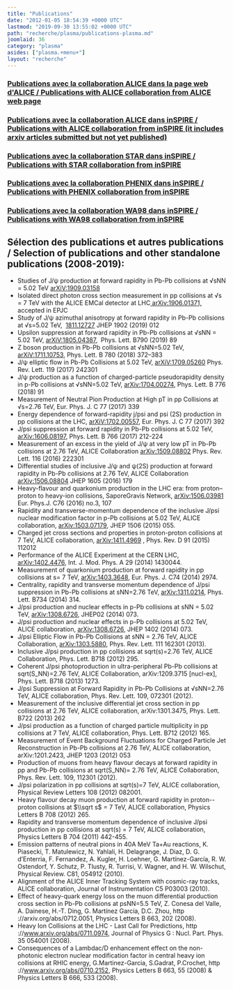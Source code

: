 ```yaml
---
title: "Publications"
date: "2012-01-05 18:54:39 +0000 UTC"
lastmod: "2019-09-30 13:55:02 +0000 UTC"
path: "recherche/plasma/publications-plasma.md"
joomlaid: 36
category: "plasma"
asides: ["plasma.+menu+"]
layout: "recherche"
---
```

### [Publications avec la collaboration ALICE dans la page web d'ALICE / Publications with ALICE collaboration from ALICE web page](http://aliceinfo.cern.ch/ArtSubmission/publications)

### [Publications avec la collaboration ALICE dans inSPIRE / Publications with ALICE collaboration from inSPIRE (it includes arxiv articles submitted but not yet published)](http://inspirehep.net/search?ln=en&ln=en&p=find+%!a(MISSING)+aphecetche+and+cn+alice%!&(MISSING)of=hb&action_search=Search&sf=&so=d&rm=&rg=25&sc=0)

### [Publications avec la collaboration STAR dans inSPIRE / Publications with STAR collaboration from inSPIRE](http://inspirehep.net/search?ln=en&ln=en&p=findor+%!a(MISSING)+erazmus+and+cn+star%!+(MISSING)or+%!a(MISSING)+kabana+and+cn+star%!+(MISSING)&of=hb&action_search=Search&sf=&so=d&rm=&rg=25&sc=0)

### [Publications avec la collaboration PHENIX dans inSPIRE / Publications with PHENIX collaboration from inSPIRE](http://inspirehep.net/search?ln=en&ln=en&p=find++%!a(MISSING)+aphecetche+and+cn+phenix%!+(MISSING)&of=hb&action_search=Search&sf=&so=d&rm=&rg=25&sc=0)

### [Publications avec la collaboration WA98 dans inSPIRE / Publications with WA98 collaboration from inSPIRE](http://inspirehep.net/search?ln=en&ln=en&p=find+%!a(MISSING)+schutz+and+cn+wa98%!&(MISSING)of=hb&action_search=Search&sf=&so=d&rm=&rg=25&sc=0)

Sélection des publications et autres publications / Selection of publications and other standalone publications (2008-2019):
----------------------------------------------------------------------------------------------------------------------------

*   Studies of J/ψ production at forward rapidity in Pb-Pb collisions at √sNN = 5.02 TeV [arXiV:1909.03158](https://arxiv.org/abs/1909.03158)
*   Isolated direct photon cross section measurement in pp collisions at √s = 7 TeV with the ALICE EMCal detector at LHC[ arXiv:1906.01371,](https://arxiv.org/abs/1906.01371) accepted in EPJC[](https://arxiv.org/abs/1906.01371)
*   Study of J/ψ azimuthal anisotropy at forward rapidity in Pb-Pb collisions at √s=5.02 TeV,  [1811.12727](http://arxiv.org/abs/1811.12727) JHEP 1902 (2019) 012
*   Upsilon suppression at forward rapidity in Pb-Pb collisions at √sNN = 5.02 TeV, [arXiV:1805.04387](https://arxiv.org/abs/1805.04387),  Phys. Lett. B790 (2019) 89
*   Z boson production in Pb-Pb collisions at √sNN\=5.02 TeV, [arXiV:1711.10753](https://arxiv.org/abs/1711.10753), Phys. Lett. B 780 (2018) 372–383
*   J/ψ elliptic flow in Pb-Pb Collisions at 5.02 TeV, [arXiV:1709.05260](https://arxiv.org/abs/1709.05260) Phys. Rev. Lett. 119 (2017) 242301
*   J/ψ production as a function of charged-particle pseudorapidity density in p-Pb collisions at √sNN=5.02 TeV, [arXiv:](https://arxiv.org/abs/1704.00274)[1704.00274,](https://arxiv.org/abs/1704.00274) Phys. Lett. B 776 (2018) 91
*   Measurement of Neutral Pion Production at High pT in pp Collisions at √s=2.76 TeV, Eur. Phys. J. C 77 (2017) 339
*   Energy dependence of forward-rapidity j/psi and psi (2S) production in pp collisions at the LHC, [arXiV:1702.00557](https://arxiv.org/abs/1702.00557), Eur. Phys. J. C 77 (2017) 392
*   J/psi suppression at forward rapidity in Pb-Pb collisions at 5.02 TeV, [arXiv:1606.08197](http://arxiv.org/abs/1606.08197), Phys. Lett. B 766 (2017) 212-224
*   Measurement of an excess in the yield of J/ψ at very low pT in Pb-Pb collisions at 2.76 TeV, ALICE Collaboration [arXiv:1509.08802](http://arxiv.org/abs/1509.08802) Phys. Rev. Lett. 116 (2016) 222301
*   Differential studies of inclusive J/ψ and ψ(2S) production at forward rapidity in Pb-Pb collisions at 2.76 TeV, ALICE Collaboration [arXiv:1506.08804](http://arxiv.org/abs/1506.08804) JHEP 1605 (2016) 179
*   Heavy-flavour and quarkonium production in the LHC era: from proton–proton to heavy-ion collisions, SaporeGravis Network, [arXiv:1506.03981](http://arxiv.org/abs/1506.03981) Eur. Phys.J. C76 (2016) no.3, 107
*   Rapidity and transverse-momentum dependence of the inclusive J/psi nuclear modification factor in p-Pb collisions at 5.02 TeV, ALICE collaboration, [arXiv:1503.07179](http://arxiv.org/abs/1503.07179), JHEP 1506 (2015) 055.
*   Charged jet cross sections and properties in proton-proton collisions at 7 TeV, ALICE collaboration, [arXiv:1411.4969](http://arxiv.org/abs/1411.4969) , Phys. Rev. D 91 (2015) 112012
*   Performance of the ALICE Experiment at the CERN LHC, [arXiv:1402.4476](http://arxiv.org/abs/1402.4476), Int. J. Mod. Phys. A 29 (2014) 1430044.
*   Measurement of quarkonium production at forward rapidity in pp collisions at s= 7 TeV, [arXiv:1403.3648](http://arxiv.org/abs/1403.3648), Eur. Phys. J. C74 (2014) 2974.
*   Centrality, rapidity and transverse momentum dependence of J/psi suppression in Pb-Pb collisions at sNN=2.76 TeV, [arXiv:1311.0214](http://arxiv.org/abs/1311.0214), Phys. Lett. B734 (2014) 314.
*   J/psi production and nuclear effects in p-Pb collisions at sNN = 5.02 TeV, [arXiv:1308.6726](http://arxiv.org/abs/1308.6726), JHEP02 (2014) 073.
*   J/psi production and nuclear effects in p-Pb collisions at 5.02 TeV, ALICE collaboration, [arXiv:1308.6726](http://arxiv.org/abs/1308.6726), JHEP 1402 (2014) 073.
*   J/psi Elliptic Flow in Pb-Pb Collisions at sNN = 2.76 TeV, ALICE Collaboration, [arXiv:1303.5880](http://arxiv.org/abs/1303.5880), Phys. Rev. Lett. 111 162301 (2013).
*   Inclusive J/psi production in pp collisions at sqrt(s)=2.76 TeV, ALICE Collaboration, Phys. Lett. B718 (2012) 295.
*   Coherent J/psi photoproduction in ultra-peripheral Pb-Pb collisions at sqrt(S\_NN)=2.76 TeV, ALICE Collaboration, arXiv:1209.3715 \[nucl-ex\], Phys. Lett. B718 (2013) 1273.
*   J/psi Suppression at Forward Rapidity in Pb-Pb Collisions at √sNN=2.76 TeV, ALICE collaboration, Phys. Rev. Lett. 109, 072301 (2012).
*   Measurement of the inclusive differential jet cross section in pp collisions at 2.76 TeV, ALICE collaboration, arXiv:1301.3475, Phys. Lett. B722 (2013) 262
*   J/psi production as a function of charged particle multiplicity in pp collisions at 7 TeV, ALICE collaboration, Phys. Lett. B712 (2012) 165.
*   Measurement of Event Background Fluctuations for Charged Particle Jet Reconstruction in Pb-Pb collisions at 2.76 TeV, ALICE collaboration, arXiv:1201.2423, JHEP 1203 (2012) 053
*   Production of muons from heavy flavour decays at forward rapidity in pp and Pb-Pb collisions at sqrt(S\_NN)= 2.76 TeV, ALICE Collaboration, Phys. Rev. Lett. 109, 112301 (2012).
*   J/psi polarization in pp collisions at sqrt(s)=7 TeV, ALICE collaboration, Physical Review Letters 108 (2012) 082001.
*   Heavy flavour decay muon production at forward rapidity in proton--proton collisions at $\\sqrt s$ = 7 TeV, ALICE collaboration, Physics Letters B 708 (2012) 265.
*   Rapidity and transverse momentum dependence of inclusive J/psi production in pp collisions at sqrt(s) = 7 TeV, ALICE collaboration, Physics Letters B 704 (2011) 442-455.
*   Emission patterns of neutral pions in 40A MeV Ta+Au reactions, K. Piasecki, T. Matulewicz, N. Yahlali, H. Delagrange, J. Diaz, D. G. d’Enterria, F. Fernandez, A. Kugler, H. Loehner, G. Martínez-García, R. W. Ostendorf, Y. Schutz, P. Tlusty, R. Turrisi, V. Wagner, and H. W. Wilschut, Physical Review. C81, 054912 (2010).
*   Alignment of the ALICE Inner Tracking System with cosmic-ray tracks, ALICE collaboration, Journal of Instrumentation C5 P03003 (2010).
*   Effect of heavy-quark energy loss on the muon differential production cross section in Pb-Pb collisions at psNN=5.5 TeV, Z. Conesa del Valle, A. Dainese, H.-T. Ding, G. Martínez García, D.C. Zhou, http ://arxiv.org/abs/0712.0051, Physics Letters B 663, 202 (2008).
*   Heavy Ion Collisions at the LHC - Last Call for Predictions, http ://www.arxiv.org/abs/0711.0974, Journal of Physics G : Nucl. Part. Phys. 35 054001 (2008).
*   Consequences of a Lambdac/D enhancement effect on the non-photonic electron nuclear modification factor in central heavy ion collisions at RHIC energy, G.Martinez-Garcia, S.Gadrat, P.Crochet, http ://www.arxiv.org/abs/0710.2152, Physics Letters B 663, 55 (2008) & Physics Letters B 666, 533 (2008).
